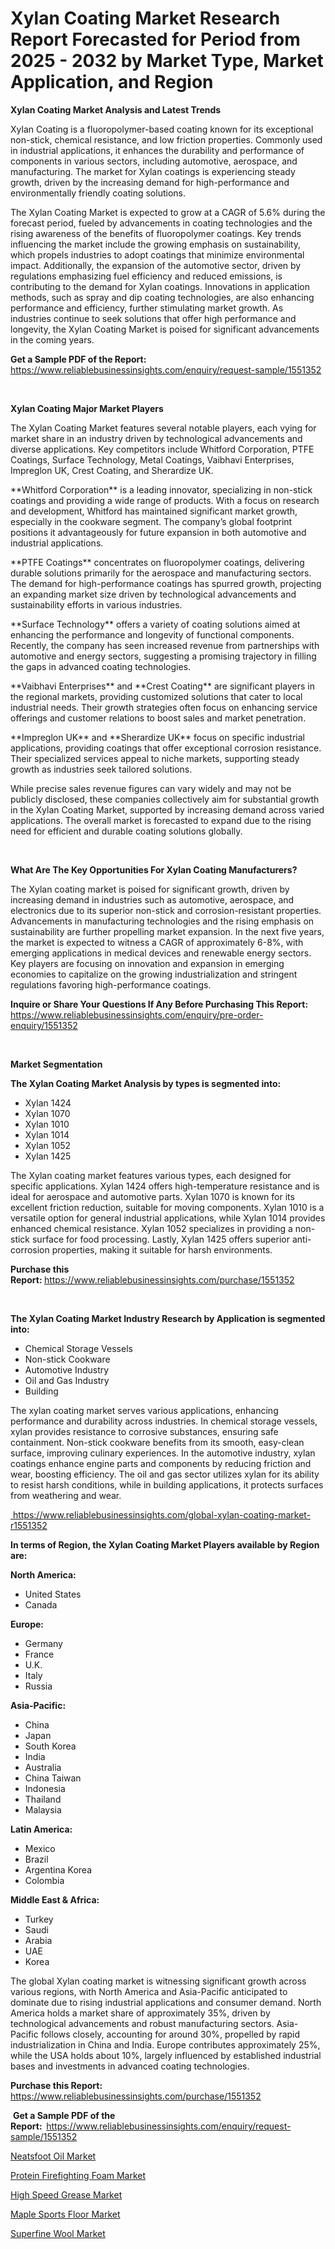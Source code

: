 <p><h1>Xylan Coating Market Research Report Forecasted for Period from 2025 -  2032 by Market Type, Market Application, and Region</h1></p><p><strong>Xylan Coating Market Analysis and Latest Trends</strong></p>
<p><p>Xylan Coating is a fluoropolymer-based coating known for its exceptional non-stick, chemical resistance, and low friction properties. Commonly used in industrial applications, it enhances the durability and performance of components in various sectors, including automotive, aerospace, and manufacturing. The market for Xylan coatings is experiencing steady growth, driven by the increasing demand for high-performance and environmentally friendly coating solutions. </p><p>The Xylan Coating Market is expected to grow at a CAGR of 5.6% during the forecast period, fueled by advancements in coating technologies and the rising awareness of the benefits of fluoropolymer coatings. Key trends influencing the market include the growing emphasis on sustainability, which propels industries to adopt coatings that minimize environmental impact. Additionally, the expansion of the automotive sector, driven by regulations emphasizing fuel efficiency and reduced emissions, is contributing to the demand for Xylan coatings. Innovations in application methods, such as spray and dip coating technologies, are also enhancing performance and efficiency, further stimulating market growth. As industries continue to seek solutions that offer high performance and longevity, the Xylan Coating Market is poised for significant advancements in the coming years.</p></p>
<p><strong>Get a Sample PDF of the Report:&nbsp;</strong> <a href="https://www.reliablebusinessinsights.com/enquiry/request-sample/1551352?utm_campaign=1138&utm_medium=2&utm_source=Github&utm_content=ia&utm_term=31032025&utm_id=xylan-coating">https://www.reliablebusinessinsights.com/enquiry/request-sample/1551352</a></p>
<p>&nbsp;</p>
<p><strong>Xylan Coating Major Market Players</strong></p>
<p><p>The Xylan Coating Market features several notable players, each vying for market share in an industry driven by technological advancements and diverse applications. Key competitors include Whitford Corporation, PTFE Coatings, Surface Technology, Metal Coatings, Vaibhavi Enterprises, Impreglon UK, Crest Coating, and Sherardize UK.</p><p>**Whitford Corporation** is a leading innovator, specializing in non-stick coatings and providing a wide range of products. With a focus on research and development, Whitford has maintained significant market growth, especially in the cookware segment. The company’s global footprint positions it advantageously for future expansion in both automotive and industrial applications.</p><p>**PTFE Coatings** concentrates on fluoropolymer coatings, delivering durable solutions primarily for the aerospace and manufacturing sectors. The demand for high-performance coatings has spurred growth, projecting an expanding market size driven by technological advancements and sustainability efforts in various industries.</p><p>**Surface Technology** offers a variety of coating solutions aimed at enhancing the performance and longevity of functional components. Recently, the company has seen increased revenue from partnerships with automotive and energy sectors, suggesting a promising trajectory in filling the gaps in advanced coating technologies.</p><p>**Vaibhavi Enterprises** and **Crest Coating** are significant players in the regional markets, providing customized solutions that cater to local industrial needs. Their growth strategies often focus on enhancing service offerings and customer relations to boost sales and market penetration.</p><p>**Impreglon UK** and **Sherardize UK** focus on specific industrial applications, providing coatings that offer exceptional corrosion resistance. Their specialized services appeal to niche markets, supporting steady growth as industries seek tailored solutions.</p><p>While precise sales revenue figures can vary widely and may not be publicly disclosed, these companies collectively aim for substantial growth in the Xylan Coating Market, supported by increasing demand across varied applications. The overall market is forecasted to expand due to the rising need for efficient and durable coating solutions globally.</p></p>
<p>&nbsp;</p>
<p><strong>What Are The Key Opportunities For Xylan Coating Manufacturers?</strong></p>
<p><p>The Xylan coating market is poised for significant growth, driven by increasing demand in industries such as automotive, aerospace, and electronics due to its superior non-stick and corrosion-resistant properties. Advancements in manufacturing technologies and the rising emphasis on sustainability are further propelling market expansion. In the next five years, the market is expected to witness a CAGR of approximately 6-8%, with emerging applications in medical devices and renewable energy sectors. Key players are focusing on innovation and expansion in emerging economies to capitalize on the growing industrialization and stringent regulations favoring high-performance coatings.</p></p>
<p><strong>Inquire or Share Your Questions If Any Before Purchasing This Report:</strong> <a href="https://www.reliablebusinessinsights.com/enquiry/pre-order-enquiry/1551352?utm_campaign=1138&utm_medium=2&utm_source=Github&utm_content=ia&utm_term=31032025&utm_id=xylan-coating">https://www.reliablebusinessinsights.com/enquiry/pre-order-enquiry/1551352</a></p>
<p>&nbsp;</p>
<p><strong>Market Segmentation</strong></p>
<p><strong>The Xylan Coating Market Analysis by types is segmented into:</strong></p>
<p><ul><li>Xylan 1424</li><li>Xylan 1070</li><li>Xylan 1010</li><li>Xylan 1014</li><li>Xylan 1052</li><li>Xylan 1425</li></ul></p>
<p><p>The Xylan coating market features various types, each designed for specific applications. Xylan 1424 offers high-temperature resistance and is ideal for aerospace and automotive parts. Xylan 1070 is known for its excellent friction reduction, suitable for moving components. Xylan 1010 is a versatile option for general industrial applications, while Xylan 1014 provides enhanced chemical resistance. Xylan 1052 specializes in providing a non-stick surface for food processing. Lastly, Xylan 1425 offers superior anti-corrosion properties, making it suitable for harsh environments.</p></p>
<p><strong>Purchase this Report:&nbsp;</strong><a href="https://www.reliablebusinessinsights.com/purchase/1551352?utm_campaign=1138&utm_medium=2&utm_source=Github&utm_content=ia&utm_term=31032025&utm_id=xylan-coating">https://www.reliablebusinessinsights.com/purchase/1551352</a></p>
<p>&nbsp;</p>
<p><strong>The Xylan Coating Market Industry Research by Application is segmented into:</strong></p>
<p><ul><li>Chemical Storage Vessels</li><li>Non-stick Cookware</li><li>Automotive Industry</li><li>Oil and Gas Industry</li><li>Building</li></ul></p>
<p><p>The xylan coating market serves various applications, enhancing performance and durability across industries. In chemical storage vessels, xylan provides resistance to corrosive substances, ensuring safe containment. Non-stick cookware benefits from its smooth, easy-clean surface, improving culinary experiences. In the automotive industry, xylan coatings enhance engine parts and components by reducing friction and wear, boosting efficiency. The oil and gas sector utilizes xylan for its ability to resist harsh conditions, while in building applications, it protects surfaces from weathering and wear.</p></p>
<p><a href="https://www.reliablebusinessinsights.com/global-xylan-coating-market-r1551352?utm_campaign=1138&utm_medium=2&utm_source=Github&utm_content=ia&utm_term=31032025&utm_id=xylan-coating">&nbsp;https://www.reliablebusinessinsights.com/global-xylan-coating-market-r1551352</a></p>
<p><strong>In terms of Region, the Xylan Coating Market Players available by Region are:</strong></p>
<p>
    <p> <strong> North America: </strong>
        <ul>
            <li>United States</li>
            <li>Canada</li>
        </ul>
        </p> 
    <p> <strong> Europe: </strong>
        <ul>
            <li>Germany</li>
            <li>France</li>
            <li>U.K.</li>
            <li>Italy</li>
            <li>Russia</li>
        </ul>
        </p> 
    <p> <strong> Asia-Pacific: </strong>
        <ul>
            <li>China</li>
            <li>Japan</li>
            <li>South Korea</li>
            <li>India</li>
            <li>Australia</li>
            <li>China Taiwan</li>
            <li>Indonesia</li>
            <li>Thailand</li>
            <li>Malaysia</li>
        </ul>
        </p> 
    <p> <strong> Latin America: </strong>
        <ul>
            <li>Mexico</li>
            <li>Brazil</li>
            <li>Argentina Korea</li>
            <li>Colombia</li>
        </ul>
        </p> 
    <p> <strong> Middle East & Africa: </strong>
        <ul>
            <li>Turkey</li>
            <li>Saudi</li>
            <li>Arabia</li>
            <li>UAE</li>
            <li>Korea</li>
        </ul>
    </p>
    </p>
<p><p>The global Xylan coating market is witnessing significant growth across various regions, with North America and Asia-Pacific anticipated to dominate due to rising industrial applications and consumer demand. North America holds a market share of approximately 35%, driven by technological advancements and robust manufacturing sectors. Asia-Pacific follows closely, accounting for around 30%, propelled by rapid industrialization in China and India. Europe contributes approximately 25%, while the USA holds about 10%, largely influenced by established industrial bases and investments in advanced coating technologies.</p></p>
<p><strong>Purchase this Report: </strong><a href="https://www.reliablebusinessinsights.com/purchase/1551352?utm_campaign=1138&utm_medium=2&utm_source=Github&utm_content=ia&utm_term=31032025&utm_id=xylan-coating">https://www.reliablebusinessinsights.com/purchase/1551352</a></p>
<p>&nbsp;<strong>Get a Sample PDF of the Report:&nbsp;&nbsp;</strong><a href="https://www.reliablebusinessinsights.com/enquiry/request-sample/1551352?utm_campaign=1138&utm_medium=2&utm_source=Github&utm_content=ia&utm_term=31032025&utm_id=xylan-coating">https://www.reliablebusinessinsights.com/enquiry/request-sample/1551352</a></p>
<p><strong></strong></p>
<p><p><a href="https://github.com/tandepinho3p/Market-Research-Report-List-1/blob/main/neatsfoot-oil-market.md?utm_campaign=1138&utm_medium=2&utm_source=Github&utm_content=ia&utm_term=31032025&utm_id=xylan-coating">Neatsfoot Oil Market</a></p><p><a href="https://github.com/latilsmickl8/Market-Research-Report-List-1/blob/main/protein-firefighting-foam-market.md?utm_campaign=1138&utm_medium=2&utm_source=Github&utm_content=ia&utm_term=31032025&utm_id=xylan-coating">Protein Firefighting Foam Market</a></p><p><a href="https://github.com/guyerkanakwu/Market-Research-Report-List-1/blob/main/high-speed-grease-market.md?utm_campaign=1138&utm_medium=2&utm_source=Github&utm_content=ia&utm_term=31032025&utm_id=xylan-coating">High Speed Grease Market</a></p><p><a href="https://github.com/totrisammir/Market-Research-Report-List-1/blob/main/maple-sports-floor-market.md?utm_campaign=1138&utm_medium=2&utm_source=Github&utm_content=ia&utm_term=31032025&utm_id=xylan-coating">Maple Sports Floor Market</a></p><p><a href="https://github.com/bhuraoutenc8/Market-Research-Report-List-1/blob/main/superfine-wool-market.md?utm_campaign=1138&utm_medium=2&utm_source=Github&utm_content=ia&utm_term=31032025&utm_id=xylan-coating">Superfine Wool Market</a></p></p>